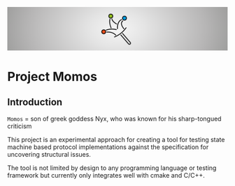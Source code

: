 <p align="center" style="">
    <img src="./doc/momos_header.svg"/>
</p>

# Project Momos

## Introduction

`Momos` = son of greek goddess Nyx, who was known for his sharp-tongued criticism

This project is an experimental approach for creating a tool for testing state machine based protocol implementations against the specification for uncovering structural issues.

The tool is not limited by design to any programming language or testing framework but currently only integrates well with cmake and C/C++.
